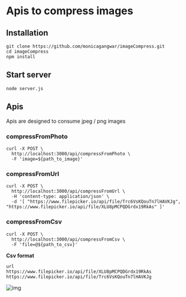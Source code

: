 # Apis to compress images

## Installation
```
git clone https://github.com/monicagangwar/imageCompress.git
cd imageCompress
npm install
```
## Start server
```
node server.js
```
## Apis
Apis are designed to consume jpeg / png images
### compressFromPhoto
```
curl -X POST \
  http://localhost:3000/api/compressFromPhoto \
  -F 'image=${path_to_image}'
```
### compressFromUrl
```
curl -X POST \
  http://localhost:3000/api/compressFromUrl \
  -H 'content-type: application/json' \
  -d '[ "https://www.filepicker.io/api/file/Trc6VsKQouTn7lHAVKJg", "https://www.filepicker.io/api/file/XLU8pMCPQDGrdx19RkAs" ]'
```
### compressFromCsv
```
curl -X POST \
  http://localhost:3000/api/compressFromCsv \
  -F 'file=@${path_to_csv}'
```
**Csv format**
```
url
https://www.filepicker.io/api/file/XLU8pMCPQDGrdx19RkAs
https://www.filepicker.io/api/file/Trc6VsKQouTn7lHAVKJg
```
![img](https://user-images.githubusercontent.com/8946358/27519349-40e1cfd4-5a0f-11e7-958e-930fc7e70c70.png)

